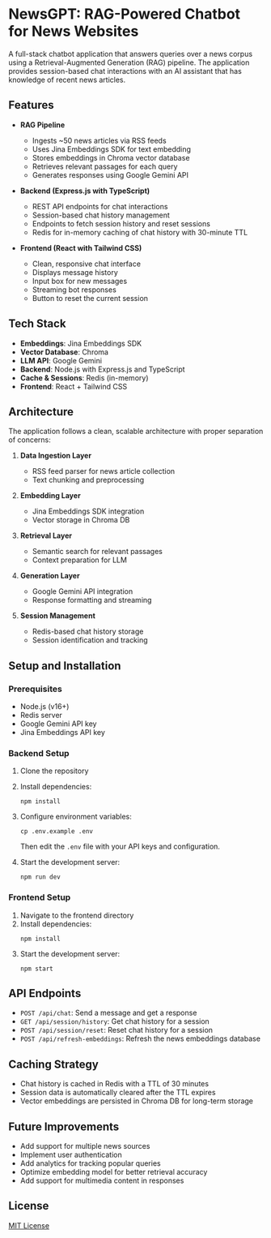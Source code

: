 # NewsGPT: RAG-Powered Chatbot for News Websites

A full-stack chatbot application that answers queries over a news corpus using a Retrieval-Augmented Generation (RAG) pipeline. The application provides session-based chat interactions with an AI assistant that has knowledge of recent news articles.

## Features

- **RAG Pipeline**
  - Ingests ~50 news articles via RSS feeds
  - Uses Jina Embeddings SDK for text embedding
  - Stores embeddings in Chroma vector database
  - Retrieves relevant passages for each query
  - Generates responses using Google Gemini API

- **Backend (Express.js with TypeScript)**
  - REST API endpoints for chat interactions
  - Session-based chat history management
  - Endpoints to fetch session history and reset sessions
  - Redis for in-memory caching of chat history with 30-minute TTL

- **Frontend (React with Tailwind CSS)**
  - Clean, responsive chat interface
  - Displays message history
  - Input box for new messages
  - Streaming bot responses
  - Button to reset the current session

## Tech Stack

- **Embeddings**: Jina Embeddings SDK
- **Vector Database**: Chroma
- **LLM API**: Google Gemini
- **Backend**: Node.js with Express.js and TypeScript
- **Cache & Sessions**: Redis (in-memory)
- **Frontend**: React + Tailwind CSS

## Architecture

The application follows a clean, scalable architecture with proper separation of concerns:

1. **Data Ingestion Layer**
   - RSS feed parser for news article collection
   - Text chunking and preprocessing

2. **Embedding Layer**
   - Jina Embeddings SDK integration
   - Vector storage in Chroma DB

3. **Retrieval Layer**
   - Semantic search for relevant passages
   - Context preparation for LLM

4. **Generation Layer**
   - Google Gemini API integration
   - Response formatting and streaming

5. **Session Management**
   - Redis-based chat history storage
   - Session identification and tracking

## Setup and Installation

### Prerequisites
- Node.js (v16+)
- Redis server
- Google Gemini API key
- Jina Embeddings API key

### Backend Setup
1. Clone the repository
2. Install dependencies:
   ```
   npm install
   ```
3. Configure environment variables:
   ```
   cp .env.example .env
   ```
   Then edit the `.env` file with your API keys and configuration.

4. Start the development server:
   ```
   npm run dev
   ```

### Frontend Setup
1. Navigate to the frontend directory
2. Install dependencies:
   ```
   npm install
   ```
3. Start the development server:
   ```
   npm start
   ```

## API Endpoints

- `POST /api/chat`: Send a message and get a response
- `GET /api/session/history`: Get chat history for a session
- `POST /api/session/reset`: Reset chat history for a session
- `POST /api/refresh-embeddings`: Refresh the news embeddings database

## Caching Strategy

- Chat history is cached in Redis with a TTL of 30 minutes
- Session data is automatically cleared after the TTL expires
- Vector embeddings are persisted in Chroma DB for long-term storage

## Future Improvements

- Add support for multiple news sources
- Implement user authentication
- Add analytics for tracking popular queries
- Optimize embedding model for better retrieval accuracy
- Add support for multimedia content in responses

## License

[MIT License](LICENSE)
